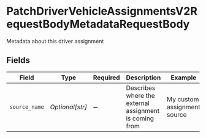 # PatchDriverVehicleAssignmentsV2RequestBodyMetadataRequestBody

Metadata about this driver assignment


## Fields

| Field                                                  | Type                                                   | Required                                               | Description                                            | Example                                                |
| ------------------------------------------------------ | ------------------------------------------------------ | ------------------------------------------------------ | ------------------------------------------------------ | ------------------------------------------------------ |
| `source_name`                                          | *Optional[str]*                                        | :heavy_minus_sign:                                     | Describes where the external assignment is coming from | My custom assignment source                            |